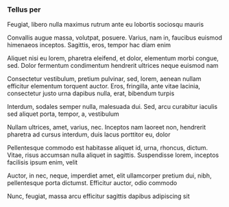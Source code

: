 ### Tellus per

Feugiat, libero nulla maximus rutrum ante eu lobortis sociosqu mauris

Convallis augue massa, volutpat, posuere. Varius, nam in, faucibus euismod himenaeos inceptos. Sagittis, eros, tempor hac diam enim

Aliquet nisi eu lorem, pharetra eleifend, et dolor, elementum morbi congue, sed. Dolor fermentum condimentum hendrerit ultrices neque euismod nam

Consectetur vestibulum, pretium pulvinar, sed, lorem, aenean nullam efficitur elementum torquent auctor. Eros, fringilla, ante vitae lacinia, consectetur justo urna dapibus nulla, erat, bibendum turpis

Interdum, sodales semper nulla, malesuada dui. Sed, arcu curabitur iaculis sed aliquet porta, tempor, a, vestibulum

Nullam ultrices, amet, varius, nec. Inceptos nam laoreet non, hendrerit pharetra ad cursus interdum, duis lacus porttitor eu, dolor

Pellentesque commodo est habitasse aliquet id, urna, rhoncus, dictum. Vitae, risus accumsan nulla aliquet in sagittis. Suspendisse lorem, inceptos facilisis ipsum enim, velit

Auctor, in nec, neque, imperdiet amet, elit ullamcorper pretium dui, nibh, pellentesque porta dictumst. Efficitur auctor, odio commodo

Nunc, feugiat, massa arcu efficitur sagittis dapibus adipiscing sit


